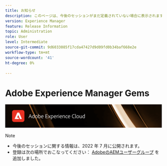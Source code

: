 ```yaml
---
title: お知らせ
description: このページは、今後のセッションがまだ定義されていない場合に表示されます。
version: Experience Manager
feature: Release Information
topic: Administration
role: User
level: Intermediate
source-git-commit: 9d6033085f17cda47427d9d09fd0b34baf668e2e
workflow-type: tm+mt
source-wordcount: '41'
ht-degree: 0%

---
```


# Adobe Experience Manager Gems

![](/help/assets/ADX_Gems.png)

>[!NOTE]
>
>* 今後のセッションに関する情報は、2022 年 7 月に公開されます。
>* 登録は次の場所でおこなってください： [AdobeのAEMユーザーグループ](https://aem-augs.adobe.com/) を追加しました。